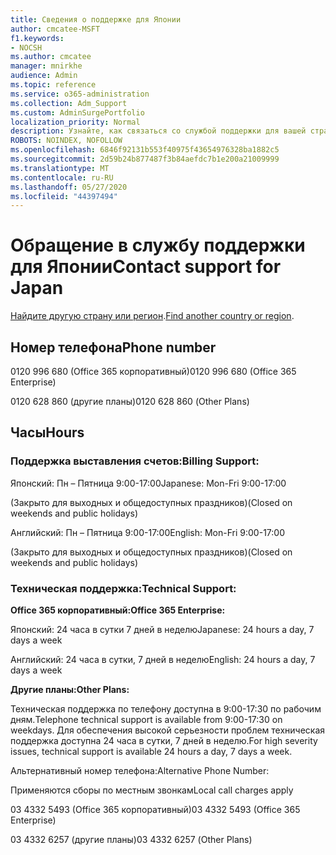 ```yaml
---
title: Сведения о поддержке для Японии
author: cmcatee-MSFT
f1.keywords:
- NOCSH
ms.author: cmcatee
manager: mnirkhe
audience: Admin
ms.topic: reference
ms.service: o365-administration
ms.collection: Adm_Support
ms.custom: AdminSurgePortfolio
localization_priority: Normal
description: Узнайте, как связаться со службой поддержки для вашей страны или региона.
ROBOTS: NOINDEX, NOFOLLOW
ms.openlocfilehash: 6846f92131b553f40975f43654976328ba1882c5
ms.sourcegitcommit: 2d59b24b877487f3b84aefdc7b1e200a21009999
ms.translationtype: MT
ms.contentlocale: ru-RU
ms.lasthandoff: 05/27/2020
ms.locfileid: "44397494"
---
```

# <a name="contact-support-for-japan"></a><span data-ttu-id="ccaff-103">Обращение в службу поддержки для Японии</span><span class="sxs-lookup"><span data-stu-id="ccaff-103">Contact support for Japan</span></span>

<span data-ttu-id="ccaff-104">[Найдите другую страну или регион](../contact-support-for-business-products.md).</span><span class="sxs-lookup"><span data-stu-id="ccaff-104">[Find another country or region](../contact-support-for-business-products.md).</span></span>

## <a name="phone-number"></a><span data-ttu-id="ccaff-105">Номер телефона</span><span class="sxs-lookup"><span data-stu-id="ccaff-105">Phone number</span></span>
<span data-ttu-id="ccaff-106">0120 996 680 (Office 365 корпоративный)</span><span class="sxs-lookup"><span data-stu-id="ccaff-106">0120 996 680 (Office 365 Enterprise)</span></span>

<span data-ttu-id="ccaff-107">0120 628 860 (другие планы)</span><span class="sxs-lookup"><span data-stu-id="ccaff-107">0120 628 860 (Other Plans)</span></span>

## <a name="hours"></a><span data-ttu-id="ccaff-108">Часы</span><span class="sxs-lookup"><span data-stu-id="ccaff-108">Hours</span></span>
### <a name="billing-support"></a><span data-ttu-id="ccaff-109">Поддержка выставления счетов:</span><span class="sxs-lookup"><span data-stu-id="ccaff-109">Billing Support:</span></span>

<span data-ttu-id="ccaff-110">Японский: Пн – Пятница 9:00-17:00</span><span class="sxs-lookup"><span data-stu-id="ccaff-110">Japanese: Mon-Fri 9:00-17:00</span></span>

<span data-ttu-id="ccaff-111">(Закрыто для выходных и общедоступных праздников)</span><span class="sxs-lookup"><span data-stu-id="ccaff-111">(Closed on weekends and public holidays)</span></span>

<span data-ttu-id="ccaff-112">Английский: Пн – Пятница 9:00-17:00</span><span class="sxs-lookup"><span data-stu-id="ccaff-112">English: Mon-Fri 9:00-17:00</span></span>

<span data-ttu-id="ccaff-113">(Закрыто для выходных и общедоступных праздников)</span><span class="sxs-lookup"><span data-stu-id="ccaff-113">(Closed on weekends and public holidays)</span></span>

### <a name="technical-support"></a><span data-ttu-id="ccaff-114">Техническая поддержка:</span><span class="sxs-lookup"><span data-stu-id="ccaff-114">Technical Support:</span></span>

<span data-ttu-id="ccaff-115">**Office 365 корпоративный:**</span><span class="sxs-lookup"><span data-stu-id="ccaff-115">**Office 365 Enterprise:**</span></span>

<span data-ttu-id="ccaff-116">Японский: 24 часа в сутки 7 дней в неделю</span><span class="sxs-lookup"><span data-stu-id="ccaff-116">Japanese: 24 hours a day, 7 days a week</span></span>

<span data-ttu-id="ccaff-117">Английский: 24 часа в сутки, 7 дней в неделю</span><span class="sxs-lookup"><span data-stu-id="ccaff-117">English: 24 hours a day, 7 days a week</span></span>

<span data-ttu-id="ccaff-118">**Другие планы:**</span><span class="sxs-lookup"><span data-stu-id="ccaff-118">**Other Plans:**</span></span>

<span data-ttu-id="ccaff-119">Техническая поддержка по телефону доступна в 9:00-17:30 по рабочим дням.</span><span class="sxs-lookup"><span data-stu-id="ccaff-119">Telephone technical support is available from 9:00-17:30 on weekdays.</span></span> <span data-ttu-id="ccaff-120">Для обеспечения высокой серьезности проблем техническая поддержка доступна 24 часа в сутки, 7 дней в неделю.</span><span class="sxs-lookup"><span data-stu-id="ccaff-120">For high severity issues, technical support is available 24 hours a day, 7 days a week.</span></span>

<span data-ttu-id="ccaff-121">Альтернативный номер телефона:</span><span class="sxs-lookup"><span data-stu-id="ccaff-121">Alternative Phone Number:</span></span>

<span data-ttu-id="ccaff-122">Применяются сборы по местным звонкам</span><span class="sxs-lookup"><span data-stu-id="ccaff-122">Local call charges apply</span></span>

<span data-ttu-id="ccaff-123">03 4332 5493 (Office 365 корпоративный)</span><span class="sxs-lookup"><span data-stu-id="ccaff-123">03 4332 5493 (Office 365 Enterprise)</span></span>

<span data-ttu-id="ccaff-124">03 4332 6257 (другие планы)</span><span class="sxs-lookup"><span data-stu-id="ccaff-124">03 4332 6257 (Other Plans)</span></span>
